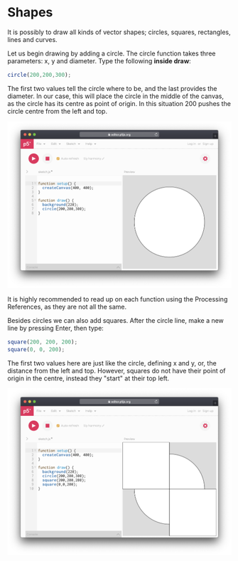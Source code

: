 # Shapes

It is possibly to draw all kinds of vector shapes; circles, squares, rectangles, lines and curves.

Let us begin drawing by adding a circle. The circle function takes three parameters: x, y and diameter. Type the following **inside draw**:

```javascript
circle(200,200,300);
```

The first two values tell the circle where to be, and the last provides the diameter.  In our case, this will place the circle in the middle of the canvas, as the circle has its centre as point of origin. In this situation 200 pushes the circle centre from the left and top.

![](../../../../.gitbook/assets/p5-circle.png)

It is highly recommended to read up on each function using the Processing References, as they are not all the same.

Besides circles we can also add squares. After the circle line, make a new line by pressing Enter, then type:

```javascript
square(200, 200, 200);
square(0, 0, 200);
```

The first two values here are just like the circle, defining x and y, or, the distance from the left and top. However, squares do not have their point of origin in the centre, instead they "start" at their top left.

![](../../../../.gitbook/assets/p5-rect.png)

